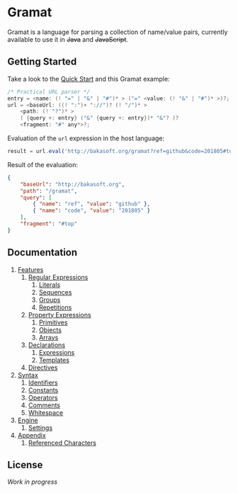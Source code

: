 # Gramat

Gramat is a language for parsing a collection of name/value pairs, currently available to use it in ~~Java~~ and ~~JavaScript~~.

## Getting Started

Take a look to the [Quick Start](QUICKSTART.md) and this Gramat example:

```c
/* Practical URL parser */
entry = <name: (! "=" | "&" | "#")* > ("=" <value: (! "&" | "#")* >)?;
url = <baseUrl: ((! ":")+ "://")? (! "/")* >
    <path: (! "?")* >
    ( {query +: entry} ("&" {query +: entry})* "&"? )?
    <fragment: "#" any*>?;
```

Evaluation of the `url` expression in the host language:

```javascript
result = url.eval('http://bakasoft.org/gramat?ref=github&code=201805#top');
```

Result of the evaluation:

```json
{
    "baseUrl": "http://bakasoft.org",
    "path": "/gramat",
    "query": [
        { "name": "ref", "value": "github" },
        { "name": "code", "value": "201805" }
    ],
    "fragment": "#top"
}
```

## Documentation

1. [Features](FEATURES.md)
    1. [Regular Expressions](FEATURES.md#regular-expressions)
        1. [Literals](FEATURES.md#literals)
        1. [Sequences](FEATURES.md#sequences)
        1. [Groups](FEATURES.md#groups)
        1. [Repetitions](FEAUTRES.md#repetitions)
    1. [Property Expressions](FEATURES.md#property-expressions)
        1. [Primitives](FEATURES.md#primitives)
        1. [Objects](FEATURES.md#objects)
        1. [Arrays](FEATURES.md#arrays)
    1. [Declarations](FEATURES.md#declarations)
        1. [Expressions](FEATURES.md#expressions)
        1. [Templates](FEATURES.md#templates)
    1. [Directives](FEATURES.md#directives)
1. [Syntax](SYNTAX.md)
    1. [Identifiers](SYNTAX.md#identifiers)
    1. [Constants](SYNTAX.md#constants)
    1. [Operators](SYNTAX.md#operators)
    1. [Comments](SYNTAX.md#comments)
    1. [Whitespace](SYNTAX.md#whitespace)
1. [Engine](ENGINE.md)
    1. [Settings](ENGINE.md#settings)
1. [Appendix](APPENDIX.md)
    1. [Referenced Characters](APPENDIX.md#referenced-characters)

## License

*Work in progress*
